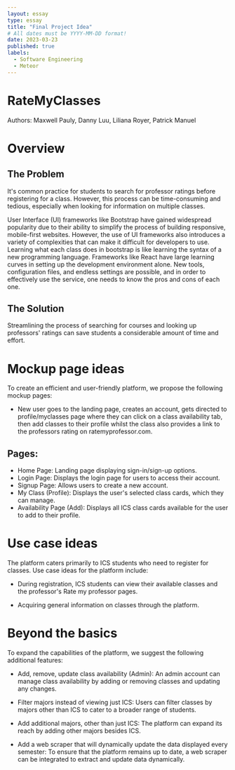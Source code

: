 ```yaml
---
layout: essay
type: essay
title: "Final Project Idea"
# All dates must be YYYY-MM-DD format!
date: 2023-03-23
published: true
labels:
  - Software Engineering
  - Meteor
---
```


# RateMyClasses
Authors: Maxwell Pauly, Danny Luu, Liliana Royer, Patrick Manuel

# Overview

## The Problem

It's common practice for students to search for professor ratings before registering for a class. However, this process can be time-consuming and tedious, especially when looking for information on multiple classes.

User Interface (UI) frameworks like Bootstrap have gained widespread popularity due to their ability to simplify the process of building responsive, mobile-first websites. However, the use of UI frameworks also introduces a variety of complexities that can make it difficult for developers to use. Learning what each class does in bootstrap is like learning the syntax of a new programming language. Frameworks like React have large learning curves in setting up the development environment alone. New tools, configuration files, and endless settings are possible, and in order to effectively use the service, one needs to know the pros and cons of each one.

## The Solution

Streamlining the process of searching for courses and looking up professors' ratings can save students a considerable amount of time and effort.

# Mockup page ideas

To create an efficient and user-friendly platform, we propose the following mockup pages:

- New user goes to the landing page, creates an account, gets directed to profile/myclasses page where they can click on a class availability tab, then add classes to their profile whilst the class also provides a link to the professors rating on ratemyprofessor.com.

## Pages:

- Home Page: Landing page displaying sign-in/sign-up options.
- Login Page: Displays the login page for users to access their account.
- Signup Page: Allows users to create a new account.
- My Class (Profile): Displays the user's selected class cards, which they can manage.
- Availability Page (Add): Displays all ICS class cards available for the user to add to their profile.

# Use case ideas

The platform caters primarily to ICS students who need to register for classes. Use case ideas for the platform include:

- During registration, ICS students can view their available classes and the professor's Rate my professor pages.

- Acquiring general information on classes through the platform.

# Beyond the basics

To expand the capabilities of the platform, we suggest the following additional features:

- Add, remove, update class availability (Admin): An admin account can manage class availability by adding or removing classes and updating any changes.

- Filter majors instead of viewing just ICS: Users can filter classes by majors other than ICS to cater to a broader range of students.

- Add additional majors, other than just ICS: The platform can expand its reach by adding other majors besides ICS.

- Add a web scraper that will dynamically update the data displayed every semester: To ensure that the platform remains up to date, a web scraper can be integrated to extract and update data dynamically.


